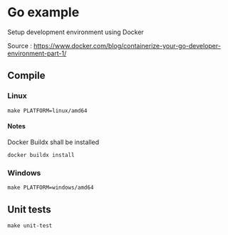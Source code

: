 # Go example

Setup development environment using Docker

Source : https://www.docker.com/blog/containerize-your-go-developer-environment-part-1/

## Compile

### Linux

``` 
make PLATFORM=linux/amd64
```

#### Notes

Docker Buildx shall be installed 
``` 
docker buildx install
``` 

### Windows

``` 
make PLATFORM=windows/amd64
```

## Unit tests

```
make unit-test
```